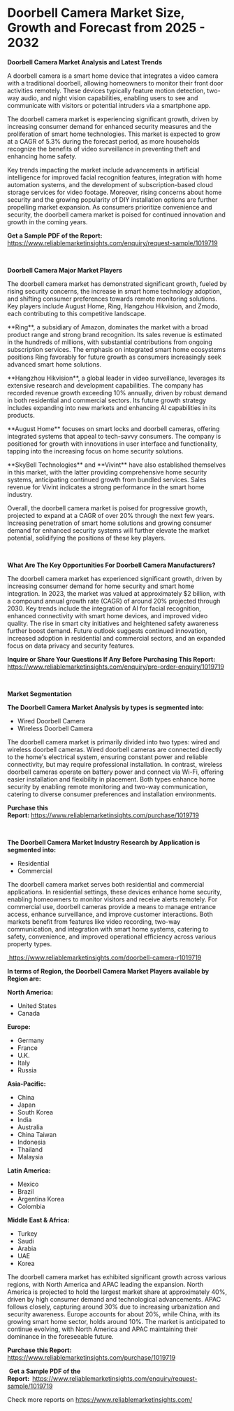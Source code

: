 <p><h1>Doorbell Camera Market Size, Growth and Forecast from 2025 - 2032</h1></p><p><strong>Doorbell Camera Market Analysis and Latest Trends</strong></p>
<p><p>A doorbell camera is a smart home device that integrates a video camera with a traditional doorbell, allowing homeowners to monitor their front door activities remotely. These devices typically feature motion detection, two-way audio, and night vision capabilities, enabling users to see and communicate with visitors or potential intruders via a smartphone app.</p><p>The doorbell camera market is experiencing significant growth, driven by increasing consumer demand for enhanced security measures and the proliferation of smart home technologies. This market is expected to grow at a CAGR of 5.3% during the forecast period, as more households recognize the benefits of video surveillance in preventing theft and enhancing home safety.</p><p>Key trends impacting the market include advancements in artificial intelligence for improved facial recognition features, integration with home automation systems, and the development of subscription-based cloud storage services for video footage. Moreover, rising concerns about home security and the growing popularity of DIY installation options are further propelling market expansion. As consumers prioritize convenience and security, the doorbell camera market is poised for continued innovation and growth in the coming years.</p></p>
<p><strong>Get a Sample PDF of the Report:&nbsp;</strong> <a href="https://www.reliablemarketinsights.com/enquiry/request-sample/1019719?utm_campaign=3317&utm_medium=2&utm_source=Github&utm_content=ia&utm_term=08042025&utm_id=doorbell-camera">https://www.reliablemarketinsights.com/enquiry/request-sample/1019719</a></p>
<p>&nbsp;</p>
<p><strong>Doorbell Camera Major Market Players</strong></p>
<p><p>The doorbell camera market has demonstrated significant growth, fueled by rising security concerns, the increase in smart home technology adoption, and shifting consumer preferences towards remote monitoring solutions. Key players include August Home, Ring, Hangzhou Hikvision, and Zmodo, each contributing to this competitive landscape.</p><p>**Ring**, a subsidiary of Amazon, dominates the market with a broad product range and strong brand recognition. Its sales revenue is estimated in the hundreds of millions, with substantial contributions from ongoing subscription services. The emphasis on integrated smart home ecosystems positions Ring favorably for future growth as consumers increasingly seek advanced smart home solutions.</p><p>**Hangzhou Hikvision**, a global leader in video surveillance, leverages its extensive research and development capabilities. The company has recorded revenue growth exceeding 10% annually, driven by robust demand in both residential and commercial sectors. Its future growth strategy includes expanding into new markets and enhancing AI capabilities in its products.</p><p>**August Home** focuses on smart locks and doorbell cameras, offering integrated systems that appeal to tech-savvy consumers. The company is positioned for growth with innovations in user interface and functionality, tapping into the increasing focus on home security solutions.</p><p>**SkyBell Technologies** and **Vivint** have also established themselves in this market, with the latter providing comprehensive home security systems, anticipating continued growth from bundled services. Sales revenue for Vivint indicates a strong performance in the smart home industry.</p><p>Overall, the doorbell camera market is poised for progressive growth, projected to expand at a CAGR of over 20% through the next few years. Increasing penetration of smart home solutions and growing consumer demand for enhanced security systems will further elevate the market potential, solidifying the positions of these key players.</p></p>
<p>&nbsp;</p>
<p><strong>What Are The Key Opportunities For Doorbell Camera Manufacturers?</strong></p>
<p><p>The doorbell camera market has experienced significant growth, driven by increasing consumer demand for home security and smart home integration. In 2023, the market was valued at approximately $2 billion, with a compound annual growth rate (CAGR) of around 20% projected through 2030. Key trends include the integration of AI for facial recognition, enhanced connectivity with smart home devices, and improved video quality. The rise in smart city initiatives and heightened safety awareness further boost demand. Future outlook suggests continued innovation, increased adoption in residential and commercial sectors, and an expanded focus on data privacy and security features.</p></p>
<p><strong>Inquire or Share Your Questions If Any Before Purchasing This Report:</strong> <a href="https://www.reliablemarketinsights.com/enquiry/pre-order-enquiry/1019719?utm_campaign=3317&utm_medium=2&utm_source=Github&utm_content=ia&utm_term=08042025&utm_id=doorbell-camera">https://www.reliablemarketinsights.com/enquiry/pre-order-enquiry/1019719</a></p>
<p>&nbsp;</p>
<p><strong>Market Segmentation</strong></p>
<p><strong>The Doorbell Camera Market Analysis by types is segmented into:</strong></p>
<p><ul><li>Wired Doorbell Camera</li><li>Wireless Doorbell Camera</li></ul></p>
<p><p>The doorbell camera market is primarily divided into two types: wired and wireless doorbell cameras. Wired doorbell cameras are connected directly to the home's electrical system, ensuring constant power and reliable connectivity, but may require professional installation. In contrast, wireless doorbell cameras operate on battery power and connect via Wi-Fi, offering easier installation and flexibility in placement. Both types enhance home security by enabling remote monitoring and two-way communication, catering to diverse consumer preferences and installation environments.</p></p>
<p><strong>Purchase this Report:&nbsp;</strong><a href="https://www.reliablemarketinsights.com/purchase/1019719?utm_campaign=3317&utm_medium=2&utm_source=Github&utm_content=ia&utm_term=08042025&utm_id=doorbell-camera">https://www.reliablemarketinsights.com/purchase/1019719</a></p>
<p>&nbsp;</p>
<p><strong>The Doorbell Camera Market Industry Research by Application is segmented into:</strong></p>
<p><ul><li>Residential</li><li>Commercial</li></ul></p>
<p><p>The doorbell camera market serves both residential and commercial applications. In residential settings, these devices enhance home security, enabling homeowners to monitor visitors and receive alerts remotely. For commercial use, doorbell cameras provide a means to manage entrance access, enhance surveillance, and improve customer interactions. Both markets benefit from features like video recording, two-way communication, and integration with smart home systems, catering to safety, convenience, and improved operational efficiency across various property types.</p></p>
<p><a href="https://www.reliablemarketinsights.com/doorbell-camera-r1019719?utm_campaign=3317&utm_medium=2&utm_source=Github&utm_content=ia&utm_term=08042025&utm_id=doorbell-camera">&nbsp;https://www.reliablemarketinsights.com/doorbell-camera-r1019719</a></p>
<p><strong>In terms of Region, the Doorbell Camera Market Players available by Region are:</strong></p>
<p>
    <p> <strong> North America: </strong>
        <ul>
            <li>United States</li>
            <li>Canada</li>
        </ul>
        </p> 
    <p> <strong> Europe: </strong>
        <ul>
            <li>Germany</li>
            <li>France</li>
            <li>U.K.</li>
            <li>Italy</li>
            <li>Russia</li>
        </ul>
        </p> 
    <p> <strong> Asia-Pacific: </strong>
        <ul>
            <li>China</li>
            <li>Japan</li>
            <li>South Korea</li>
            <li>India</li>
            <li>Australia</li>
            <li>China Taiwan</li>
            <li>Indonesia</li>
            <li>Thailand</li>
            <li>Malaysia</li>
        </ul>
        </p> 
    <p> <strong> Latin America: </strong>
        <ul>
            <li>Mexico</li>
            <li>Brazil</li>
            <li>Argentina Korea</li>
            <li>Colombia</li>
        </ul>
        </p> 
    <p> <strong> Middle East & Africa: </strong>
        <ul>
            <li>Turkey</li>
            <li>Saudi</li>
            <li>Arabia</li>
            <li>UAE</li>
            <li>Korea</li>
        </ul>
    </p>
    </p>
<p><p>The doorbell camera market has exhibited significant growth across various regions, with North America and APAC leading the expansion. North America is projected to hold the largest market share at approximately 40%, driven by high consumer demand and technological advancements. APAC follows closely, capturing around 30% due to increasing urbanization and security awareness. Europe accounts for about 20%, while China, with its growing smart home sector, holds around 10%. The market is anticipated to continue evolving, with North America and APAC maintaining their dominance in the foreseeable future.</p></p>
<p><strong>Purchase this Report: </strong><a href="https://www.reliablemarketinsights.com/purchase/1019719?utm_campaign=3317&utm_medium=2&utm_source=Github&utm_content=ia&utm_term=08042025&utm_id=doorbell-camera">https://www.reliablemarketinsights.com/purchase/1019719</a></p>
<p>&nbsp;<strong>Get a Sample PDF of the Report:&nbsp;&nbsp;</strong><a href="https://www.reliablemarketinsights.com/enquiry/request-sample/1019719?utm_campaign=3317&utm_medium=2&utm_source=Github&utm_content=ia&utm_term=08042025&utm_id=doorbell-camera">https://www.reliablemarketinsights.com/enquiry/request-sample/1019719</a></p>
<p><strong></strong></p>
<p>Check more reports on <a href="https://www.reliablemarketinsights.com/?utm_campaign=3317&utm_medium=2&utm_source=Github&utm_content=ia&utm_term=08042025&utm_id=doorbell-camera">https://www.reliablemarketinsights.com/</a></p>